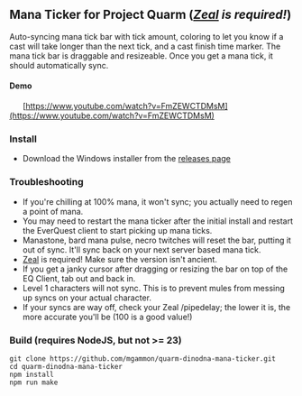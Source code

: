 ## Mana Ticker for Project Quarm (*[Zeal](https://github.com/iamclint/Zeal) is required!*)
Auto-syncing mana tick bar with tick amount, coloring to let you know if a cast will take longer than the next tick, and a cast finish time marker.  The mana tick bar is draggable and resizeable.  Once you get a mana tick, it should automatically sync.
#### Demo
&nbsp;&nbsp;&nbsp;&nbsp;&nbsp;&nbsp;[https://www.youtube.com/watch?v=FmZEWCTDMsM](https://www.youtube.com/watch?v=FmZEWCTDMsM)

### Install
- Download the Windows installer from the [releases page](https://github.com/mgammon/quarm-dinodna-mana-ticker/releases)

### Troubleshooting
- If you're chilling at 100% mana, it won't sync; you actually need to regen a point of mana.
- You may need to restart the mana ticker after the initial install and restart the EverQuest client to start picking up mana ticks.
- Manastone, bard mana pulse, necro twitches will reset the bar, putting it out of sync.  It'll sync back on your next server based mana tick.
- [Zeal](https://github.com/iamclint/Zeal) is required!  Make sure the version isn't ancient.
- If you get a janky cursor after dragging or resizing the bar on top of the EQ Client, tab out and back in.
- Level 1 characters will not sync.  This is to prevent mules from messing up syncs on your actual character.
- If your syncs are way off, check your Zeal /pipedelay; the lower it is, the more accurate you'll be (100 is a good value!)

### Build (requires NodeJS, but not >= 23)
    git clone https://github.com/mgammon/quarm-dinodna-mana-ticker.git
    cd quarm-dinodna-mana-ticker
    npm install
    npm run make
